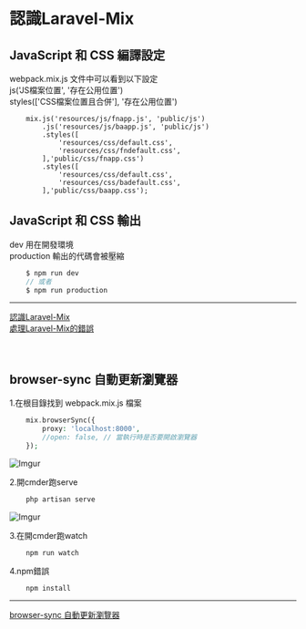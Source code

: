 # 認識Laravel-Mix

## JavaScript 和 CSS 編譯設定
webpack.mix.js 文件中可以看到以下設定<br>
js('JS檔案位置', '存在公用位置')<br>
styles(['CSS檔案位置且合併'], '存在公用位置')
```
    mix.js('resources/js/fnapp.js', 'public/js')
        .js('resources/js/baapp.js', 'public/js')
        .styles([
            'resources/css/default.css',
            'resources/css/fndefault.css',
        ],'public/css/fnapp.css')
        .styles([
            'resources/css/default.css',
            'resources/css/badefault.css',
        ],'public/css/baapp.css');
```

## JavaScript 和 CSS 輸出
dev 用在開發環境<br>
production 輸出的代碼會被壓縮 
```php
    $ npm run dev
    // 或者
    $ npm run production
```

----
[認識Laravel-Mix](https://dotblogs.com.tw/SmallFish/2020/09/23/074631)<br>
[處理Laravel-Mix的錯誤](https://dotblogs.com.tw/SmallFish/2020/09/30/073103)<br><br><br>


## browser-sync 自動更新瀏覽器

1.在根目錄找到 webpack.mix.js 檔案
```php
    mix.browserSync({
        proxy: 'localhost:8000',
        //open: false, // 當執行時是否要開啟瀏覽器
    });
```
![Imgur](https://imgur.com/t0Fu64b.png)

2.開cmder跑serve
```php
    php artisan serve
```
![Imgur](https://imgur.com/RD9Zp41.png)

3.在開cmder跑watch
```npm
    npm run watch
```

4.npm錯誤
```npm
    npm install
```

----
[browser-sync 自動更新瀏覽器](https://ithelp.ithome.com.tw/articles/10206875)<br>




